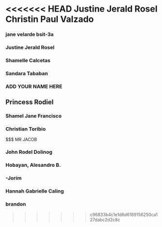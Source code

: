 <<<<<<< HEAD
Justine Jerald Rosel
Christin Paul Valzado
=======
### jane velarde bsit-3a
### Justine Jerald Rosel
### Shamelle Calcetas
### Sandara Tababan

### ADD YOUR NAME HERE
## Princess Rodiel
### Shamel Jane Francisco
### Christian Toribio

$$$ MR JACOB

### John Rodel Dolinog
### Hobayan, Alesandro B.
### -Jorim
### Hannah Gabrielle Caling
### brandon

>>>>>>> c96833b4c1e1d6d6189156250ca127dabc2d2c8c
